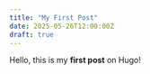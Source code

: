 ```yaml
---
title: "My First Post"
date: 2025-05-26T12:00:00Z
draft: true
---
```


Hello, this is my **first post** on Hugo!
